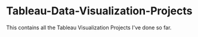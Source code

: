 # Tableau-Data-Visualization-Projects
This contains all the Tableau Visualization Projects I've done so far.
